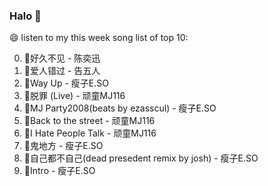 

### Halo 👋

😄 listen to my this week song list of top 10:

0. 🌈好久不见 - 陈奕迅
1. 🌈爱人错过 - 告五人
2. 🌈Way Up - 瘦子E.SO
3. 🌈脱罪 (Live) - 顽童MJ116
4. 🌈MJ Party2008(beats by ezasscul) - 瘦子E.SO
5. 🌈Back to the street - 顽童MJ116
6. 🌈I Hate People Talk - 顽童MJ116
7. 🌈鬼地方 - 瘦子E.SO
8. 🌈自己都不自己(dead presedent remix by josh) - 瘦子E.SO
9. 🌈Intro - 瘦子E.SO

